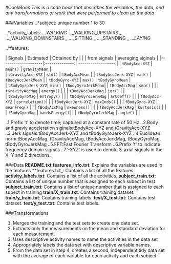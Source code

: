 #CookBook
_This is a code book that describes the variables, the data, and any transformations or work that were performed to clean up the data_

###Variables
..*subject:
unique number 1 to 30

..*activity_labels:
..._WALKING_ 
..._WALKING_UPSTAIRS
_ 
..._WALKING_DOWNSTAIRS
_
..._SITTING
_
..._STANDING
_
..._LAYING_

..*features:

| Signals            | Estimated      | Obtained by        |
| 		               | from signals   | averaging siginals |
|--------------------|:--------------:| ------------------:|
| `tBodyAcc-XYZ`     | `mean()`       | `gravityMean`      |		
| `tGravityAcc-XYZ`  | `std()`        | `tBodyAccMean`     |
| `tBodyAccJerk-XYZ` | `mad()`        | `tBodyAccJerkMean` |
| `tBodyGyro-XYZ`    | `max()`        | `tBodyGyroMean`    |	
| `tBodyGyroJerk-XYZ`| `min()`        | `tBodyGyroJerkMean`| 
| `tBodyAccMag`      | `sma()`	      |                    |
| `tGravityAccMag`   | `energy()`     |                    |
| `tBodyAccJerkMag`  | `iqr()`	      |                    |	
| `tBodyGyroMag`     | `entropy()`    |                    |
| `tBodyGyroJerkMag` | `arCoeff()`    |                    |
| `fBodyAcc-XYZ`     | `correlation()`|                    |
| `fBodyAccJerk-XYZ` | `maxInds()`    |                    |
| `fBodyGyro-XYZ`    | `meanFreq()`   |                    |
| `fBodyAccMag`      | `skewness()`   |                    |
| `fBodyAccJerkMag`  | `kurtosis()`   |                    |	
| `fBodyGyroMag`     | `bandsEnergy()`|                    |
| `fBodyGyroJerkMag` | `angle()`      |                    |	



..1.Prefix 't' to denote time; captured at a constant rate of 50 Hz
..2.Body and graviy acceleration siginals:tBodyAcc-XYZ and tGravityAcc-XYZ
..3.Jerk signals:tBodyAccJerk-XYZ and tBodyGyroJerk-XYZ
..4.Euclidean norm:tBodyAccMag, tGravityAccMag, tBodyAccJerkMag, tBodyGyroMag, tBodyGyroJerkMag
..5.FFT:Fast Fourier Transform
..6.Prefix 't' to indicate frequency domain signals
..7.'-XYZ' is used to denote 3-axial signals in the X, Y and Z directions.

###Data
**README.txt**
**features_info.txt**: Explains the variables are used in the features
**features.txt_: Contains a list of all the features.
**activity_labels.txt**: Contains a list of all the activities.
**subject_train.txt**: Contains a list of unique number that is assigned to each subect in test
**subject_train.txt**: Contains a list of unique number that is assigned to each subect in training
**train/X_train.txt**: Contains training dataset.
**train/y_train.txt**: Contains training labels.
**test/X_test.txt**: Contains test dataset.
**test/y_test.txt**: Contains test labels.

###Transformations
1. Merges the training and the test sets to create one data set.
2. Extracts only the measurements on the mean and standard deviation for each measurement.
3. Uses descriptive activity names to name the activities in the data set
4. Appropriately labels the data set with descriptive variable names.
5. From the data set in step 4, creates a second, independent tidy data set with the average of each variable for each activity and each subject.


